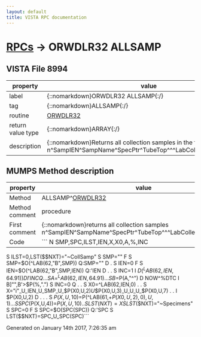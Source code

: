 ```yaml
---
layout: default
title: VISTA RPC documentation
---
```




# [RPCs](TableOfContent.md) &#8594; ORWDLR32 ALLSAMP 


 ## VISTA File 8994
 property | value 
--- | --- 
 label | {::nomarkdown}ORWDLR32 ALLSAMP{:/}
 tag | {::nomarkdown}ALLSAMP{:/}
 routine | [ORWDLR32](http://code.osehra.org/dox/Routine_ORWDLR32_source.html)
 return value type | {::nomarkdown}ARRAY{:/}
 description | {::nomarkdown}Returns all collection samples in the format:   n^SampIEN^SampName^SpecPtr^TubeTop^^^LabCollect^^SpecName{:/}


## MUMPS Method description

 property | value 
 --- | --- 
 Method | ALLSAMP^[ORWDLR32](http://code.osehra.org/dox/Routine_ORWDLR32_source.html)
 Method comment | procedure
 First comment | {::nomarkdown}returns all collection samples<br/>n^SampIEN^SampName^SpecPtr^TubeTop^^^LabCollect^^SpecName{:/}
 Code | ```  N SMP,SPC,ILST,IEN,X,X0,A,%,INC
 S ILST=0,LST($$NXT)="~CollSamp"
 S SMP="" F  S SMP=$O(^LAB(62,"B",SMP)) Q:SMP=""  D
 . S IEN=0 F  S IEN=$O(^LAB(62,"B",SMP,IEN)) Q:'IEN  D
 . . S INC=1 I $D(^LAB(62,IEN,64.91)) D  I 'INC Q
 . . . S A=^LAB(62,IEN,64.91)
 . . . S B=$P(A,"^") D NOW^%DTC I B]"",B'>$P(%,".") S INC=0 Q
 . . S X0=^LAB(62,IEN,0)
 . . S X="i"_U_IEN_U_SMP_U_$P(X0,U,2)_U_$P(X0,U,3)_U_U_U_$P(X0,U,7)
 . . I $P(X0,U,2) D
 . . . S $P(X,U,10)=$P(^LAB(61,+$P(X0,U,2),0),U,1)
 . . . S SPC($P(X,U,4))=$P(X,U,10)
 . . S LST($$NXT)=X
 S LST($$NXT)="~Specimens"
 S SPC=0 F  S SPC=$O(SPC(SPC)) Q:'SPC  S LST($$NXT)=SPC_U_SPC(SPC)```




 Generated on January 14th 2017, 7:26:35 am